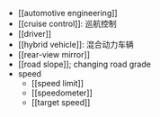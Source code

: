 - [[automotive engineering]]
- [[cruise control]]: 巡航控制
- [[driver]]
- [[hybrid vehicle]]: 混合动力车辆
- [[rear-view mirror]]
- [[road slope]]; changing road grade
- speed
    - [[speed limit]]
    - [[speedometer]]
    - [[target speed]]
